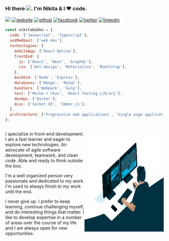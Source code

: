 ### Hi there <img src="https://media.giphy.com/media/hvRJCLFzcasrR4ia7z/giphy.gif" width="25px">. I'm Nikita & I ❤️ code.

![](https://visitor-badge.glitch.me/badge?page_id=nikitababko.nikitababko)
[![website](https://img.shields.io/badge/Website-46a2f1.svg?&style=flat-square&logo=Google-Chrome&logoColor=white&link=https://anmolsingh.me/)](https://nikitababko.github.io/)
[![github](https://img.shields.io/badge/-@nikitababko-181717?style=flat-square&logo=GitHub&logoColor=white)](https://github.com/nikitababko)
[![facebook](https://img.shields.io/badge/-Facebook-blue?style=flat-square&logo=Facebook&logoColor=white&link=https://www.facebook.com/in/moshfiqrony/)](https://www.facebook.com/nikita.babko)
[![twitter](https://img.shields.io/badge/-Twitter-blue?style=flat-square&logo=Twitter&logoColor=white&link=https://twitter.com/moshfiqrony/)](https://twitter.com/nikitababko)
[![linkedin](https://img.shields.io/badge/-LinkedIn-0077B5?style=flat-square&logo=Linkedin&logoColor=white)](https://www.linkedin.com/in/nikitababko)

```js
const nikitababko = {
  code: ['Javascript', 'Typescript'],
  askMeAbout: ['web dev'],
  technologies: {
    mobileApp: ['React Native'],
    frontEnd: {
      js: ['React', 'Next', 'GraphQL'],
      css: ['Ant-design', 'Materialize', 'Bootstrap'],
    },
    backEnd: ['Node', 'Express'],
    databases: ['Mongo', 'MySql'],
    bundlers: ['Webpack', 'Gulp'],
    test: ['Mocha + Chai', 'React Testing Library'],
    devOps: ['Docker'],
    misc: ['Socket.IO', 'Immer.js'],
  },
  architecture: ['Progressive web applications', 'Single page applications'],
};
```

<div style="display: flex">
  <div style="width: 50%">
    <p> 
      I specialize in front-end development. I am a fast learner and eager to explore new technologies. An advocate of agile software development, teamwork, and clean code. Able and ready to think outside the box.
    </p>
    <p> 
      I'm a well organized person very passionate and dedicated to my work. I'm used to always finish to my work until the end.
    </p>
    <p> 
      I never give up. I prefer to keep learning, continue challenging myself, and do interesting things that matter. I like to develop expertise in a number of areas over the course of my life and I am always open for new opportunities.
    </p>
  </div>
  <p style="width: 50%" align="right"> 
    <img align="right" alt="GIF" src="./code.gif" width="100%" height="320" />
  </p>
</div>

<!-- <p align="center">
    <img  alt = "Top Language" src="https://github-readme-stats.vercel.app/api/top-langs/?username=nikitababko&hide=html,&hide_border=true&title_color=5391FE&text_color=555">
</p> -->
